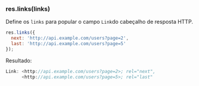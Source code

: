 <h3 id='res.links'>res.links(links)</h3>

Define os `links` para popular o campo `Link`do cabeçalho de resposta HTTP.

~~~js
res.links({
  next: 'http://api.example.com/users?page=2',
  last: 'http://api.example.com/users?page=5'
});
~~~

Resultado:

~~~js
Link: <http://api.example.com/users?page=2>; rel="next", 
      <http://api.example.com/users?page=5>; rel="last"
~~~
